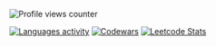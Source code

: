 ![Profile views counter](https://komarev.com/ghpvc/?username=mrvin)

[![Languages activity](https://github-readme-stats.vercel.app/api/top-langs/?username=mrvin&theme=buefy)](https://github.com/mrvin)
[![Codewars](https://www.codewars.com/users/mrvin/badges/large)](https://www.codewars.com/users/mrvin)
[![Leetcode Stats](https://leetcard.jacoblin.cool/mrvin)](https://leetcode.com/mrvin)
